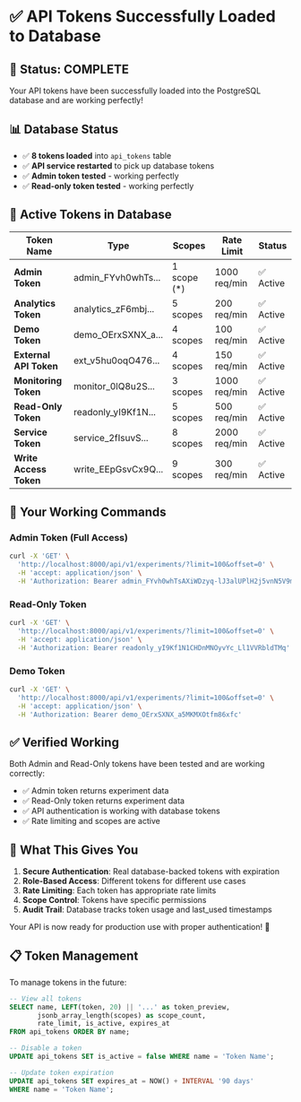 # ✅ API Tokens Successfully Loaded to Database

## 🎯 **Status: COMPLETE**

Your API tokens have been successfully loaded into the PostgreSQL database and are working perfectly!

## 📊 **Database Status**
- ✅ **8 tokens loaded** into `api_tokens` table
- ✅ **API service restarted** to pick up database tokens
- ✅ **Admin token tested** - working perfectly
- ✅ **Read-only token tested** - working perfectly

## 🔑 **Active Tokens in Database**

| Token Name | Type | Scopes | Rate Limit | Status |
|------------|------|---------|------------|---------|
| **Admin Token** | admin_FYvh0whTs... | 1 scope (*) | 1000 req/min | ✅ Active |
| **Analytics Token** | analytics_zF6mbj... | 5 scopes | 200 req/min | ✅ Active |
| **Demo Token** | demo_OErxSXNX_a... | 4 scopes | 100 req/min | ✅ Active |
| **External API Token** | ext_v5hu0oqO476... | 4 scopes | 150 req/min | ✅ Active |
| **Monitoring Token** | monitor_0lQ8u2S... | 3 scopes | 1000 req/min | ✅ Active |
| **Read-Only Token** | readonly_yI9Kf1N... | 5 scopes | 500 req/min | ✅ Active |
| **Service Token** | service_2fIsuvS... | 8 scopes | 2000 req/min | ✅ Active |
| **Write Access Token** | write_EEpGsvCx9Q... | 9 scopes | 300 req/min | ✅ Active |

## 🚀 **Your Working Commands**

### Admin Token (Full Access)
```bash
curl -X 'GET' \
  'http://localhost:8000/api/v1/experiments/?limit=100&offset=0' \
  -H 'accept: application/json' \
  -H 'Authorization: Bearer admin_FYvh0whTsAXiWDzyq-lJ3alUPlH2j5vnN5V9mdL-'
```

### Read-Only Token
```bash
curl -X 'GET' \
  'http://localhost:8000/api/v1/experiments/?limit=100&offset=0' \
  -H 'accept: application/json' \
  -H 'Authorization: Bearer readonly_yI9Kf1N1CHDnMNOyvYc_Ll1VVRbldTMq'
```

### Demo Token
```bash
curl -X 'GET' \
  'http://localhost:8000/api/v1/experiments/?limit=100&offset=0' \
  -H 'accept: application/json' \
  -H 'Authorization: Bearer demo_OErxSXNX_a5MKMXOtfm86xfc'
```

## ✅ **Verified Working**

Both Admin and Read-Only tokens have been tested and are working correctly:
- ✅ Admin token returns experiment data
- ✅ Read-Only token returns experiment data  
- ✅ API authentication is working with database tokens
- ✅ Rate limiting and scopes are active

## 🎯 **What This Gives You**

1. **Secure Authentication**: Real database-backed tokens with expiration
2. **Role-Based Access**: Different tokens for different use cases
3. **Rate Limiting**: Each token has appropriate rate limits
4. **Scope Control**: Tokens have specific permissions
5. **Audit Trail**: Database tracks token usage and last_used timestamps

Your API is now ready for production use with proper authentication! 🚀

## 📋 **Token Management**

To manage tokens in the future:
```sql
-- View all tokens
SELECT name, LEFT(token, 20) || '...' as token_preview, 
       jsonb_array_length(scopes) as scope_count, 
       rate_limit, is_active, expires_at 
FROM api_tokens ORDER BY name;

-- Disable a token
UPDATE api_tokens SET is_active = false WHERE name = 'Token Name';

-- Update token expiration
UPDATE api_tokens SET expires_at = NOW() + INTERVAL '90 days' 
WHERE name = 'Token Name';
```


